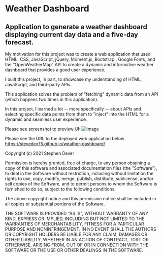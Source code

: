 # Weather Dashboard

## Application to generate a weather dashboard displaying current day data and a five-day forecast.

My motivation for this project was to create a web application that used HTML, CSS, JavaScript, jQuery, Moment.js, Bootstrap , Google Fonts, and the “OpenWeatherMap” API to create a dynamic and informative weather dashboard that provides a good user experience. 

I built this project, in part, to showcase my understanding of HTML, JavaScript, and third-party APIs.

This application solves the problem of "fetching" dynamic data from an API (which happens two times in this application).

In this project, I learned a lot -- more specifically -- about APIs and selecting specific data points from them to "inject" into the HTML for a dynamic and seamless user experience.

Please see screenshot to preview UI:
![image](https://user-images.githubusercontent.com/77076615/114306392-e65df580-9aa9-11eb-88c4-04dda67e5c1e.png)

Please see the URL to the deployed web application below
https://stevedev75.github.io/weather-dashboard/

Copyright (c) 2021 Stephen Dever

Permission is hereby granted, free of charge, to any person obtaining a copy of this software and associated documentation files (the "Software"), to deal in the Software without restriction, including without limitation the rights
to use, copy, modify, merge, publish, distribute, sublicense, and/or sell copies of the Software, and to permit persons to whom the Software is furnished to do so, subject to the following conditions:

The above copyright notice and this permission notice shall be included in all copies or substantial portions of the Software.

THE SOFTWARE IS PROVIDED "AS IS", WITHOUT WARRANTY OF ANY KIND, EXPRESS OR IMPLIED, INCLUDING BUT NOT LIMITED TO THE WARRANTIES OF MERCHANTABILITY, FITNESS FOR A PARTICULAR PURPOSE AND NONINFRINGEMENT. IN NO EVENT SHALL THE AUTHORS OR COPYRIGHT HOLDERS BE LIABLE FOR ANY CLAIM, DAMAGES OR OTHER
LIABILITY, WHETHER IN AN ACTION OF CONTRACT, TORT OR OTHERWISE, ARISING FROM, OUT OF OR IN CONNECTION WITH THE SOFTWARE OR THE USE OR OTHER DEALINGS IN THE SOFTWARE.


